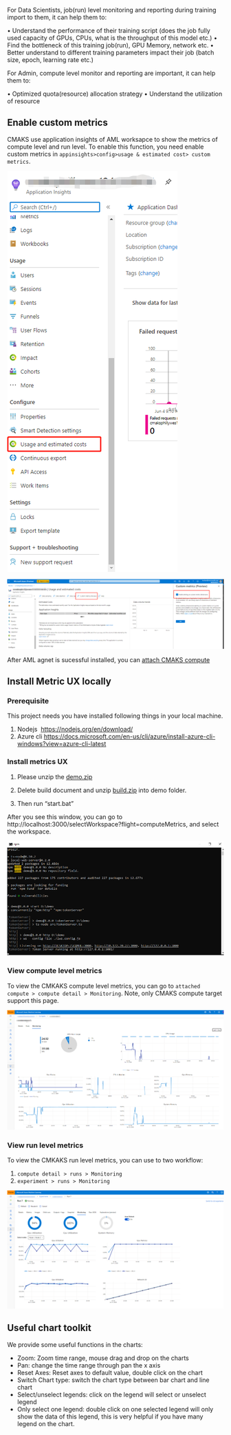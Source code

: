 
For Data Scientists, job(run) level monitoring and reporting during training import to them, it can help them to:

•	Understand the performance of their training script (does the job fully used capacity of GPUs, CPUs, what is the throughput of this model etc.)
•	Find the bottleneck of this training job(run), GPU Memory, network etc.
•	Better understand to different training parameters impact their job (batch size, epoch, learning rate etc.)

For Admin, compute level monitor and reporting are important, it can help them to:

•	Optimized quota(resource) allocation strategy
•	Understand the utilization of resource

## Enable custom metrics 

CMAKS use application insights of AML worksapce to show the metrics of compute level and run level. To enable this function, you need enable custom metrics in ```appinsights>config>usage & estimated cost> custom metrics```.

![custom metrics](/pics/2.6custommetrics.png)

![ennable custom metrics](/pics/2.7ennablecustommetrics.png)


After AML agnet is sucessful installed, you can [attach CMAKS compute](https://github.com/Azure/CMK8s-Samples/blob/master/docs/2.%20Attach%20CMAKS%20compute.markdown)


## Install Metric UX locally

### Prerequisite
This project needs you have installed following things in your local machine.
1. Nodejs  https://nodejs.org/en/download/
2. Azure cli https://docs.microsoft.com/en-us/cli/azure/install-azure-cli-windows?view=azure-cli-latest

### Install metrics UX

1. Please unzip the [demo.zip](https://github.com/Azure/CMK8s-Sample/raw/master/files/demo.zip)

2. Delete build document and unzip [build.zip](https://github.com/Azure/CMK8s-Sample/raw/master/files/build.zip) into demo folder.

3. Then run “start.bat”

After you see this window, you can go to http://localhost:3000/selectWorkspace?flight=computeMetrics, and select the workspace.

![localui](/pics/5.1localui.png)

### View compute level metrics

To view the CMKAKS compute level metrics, you can go to `attached compute > compute detail > Monitoring`. Note, only CMAKS compute target support this page.

![compute level metrics](/pics/5.2computemetrics.png)

### View run level metrics

To view the CMKAKS run level metrics, you can use to two workflow:
1. `compute detail > runs > Monitoring`
2. `experiment > runs > Monitoring`

![run level metrics](/pics/5.3runmetrics.png)

## Useful chart toolkit
We provide some useful functions in the charts:
- Zoom: Zoom time range, mouse drag and drop on the charts 
- Pan: change the time range through pan the x axis
- Reset Axes: Reset axes to default value, double click on the chart
- Switch Chart type: switch the chart type between bar chart and line chart
- Select/unselect legends: click on the legend will select or unselect legend
- Only select one legend: double click on one selected legend will only show the data of this legend, this is very helpful if you have many legend on the chart.


